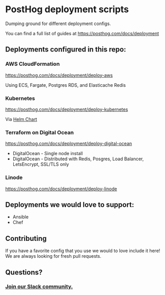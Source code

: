 # PostHog deployment scripts

Dumping ground for different deployment configs.

You can find a full list of guides at https://posthog.com/docs/deployment

## Deployments configured in this repo:

### AWS CloudFormation

https://posthog.com/docs/deployment/deploy-aws

Using ECS, Fargate, Postgres RDS, and Elasticache Redis

### Kubernetes

https://posthog.com/docs/deployment/deploy-kubernetes

Via [Helm Chart](https://github.com/PostHog/charts)

### Terraform on Digital Ocean

https://posthog.com/docs/deployment/deploy-digital-ocean

- DigitalOcean - Single node install
- DigitalOcean - Distributed with Redis, Posgres, Load Balancer, LetsEncrypt, SSL/TLS only

### Linode

https://posthog.com/docs/deployment/deploy-linode


## Deployments we would love to support:

- Ansible
- Chef

## Contributing

If you have a favorite config that you use we would to love include it here! We are always looking for fresh pull requests.

## Questions?

### [Join our Slack community.](https://join.slack.com/t/posthogusers/shared_invite/enQtOTY0MzU5NjAwMDY3LTc2MWQ0OTZlNjhkODk3ZDI3NDVjMDE1YjgxY2I4ZjI4MzJhZmVmNjJkN2NmMGJmMzc2N2U3Yjc3ZjI5NGFlZDQ)

